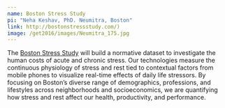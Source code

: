 ```yaml
---
name: Boston Stress Study
pi: "Neha Keshav, PhD. Neumitra, Boston"
link: http://bostonstressstudy.com/)
image: /get2016/images/Neumitra_175.jpg
---
```



The [Boston Stress Study](http://bostonstressstudy.com/) will build a normative dataset to investigate the human costs of acute and chronic stress. Our technologies measure the continuous physiology of stress and rest tied to contextual factors from mobile phones to visualize real-time effects of daily life stressors. By focusing on Boston’s diverse range of demographics, professions, and lifestyles across neighborhoods and socioeconomics, we are quantifying how stress and rest affect our health, productivity, and performance.
